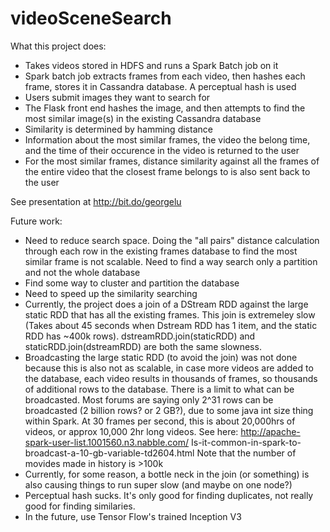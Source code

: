 # videoSceneSearch

What this project does:
* Takes videos stored in HDFS and runs a Spark Batch job on it
 * Spark batch job extracts frames from each video, then hashes each frame, stores it in Cassandra database. A perceptual hash is used
* Users submit images they want to search for
 * The Flask front end hashes the image, and then attempts to find the most similar image(s) in the existing Cassandra database
 * Similarity is determined by hamming distance
 * Information about the most similar frames, the video the belong time, and the time of their occurence in the video is returned to the user
 * For the most similar frames, distance similarity against all the frames of the entire video that the closest frame belongs to is also sent back to the user

See presentation at http://bit.do/georgelu

Future work:
* Need to reduce search space. Doing the "all pairs" distance calculation through each row in the existing frames database to find the most similar frame is not scalable. Need to find a way search only a partition and not the whole database
 * Find some way to cluster and partition the database
* Need to speed up the similarity searching
 * Currently, the project does a join of a DStream RDD against the large static RDD that has all the existing frames. This join is extremeley slow (Takes about 45 seconds when Dstream RDD has 1 item, and the static RDD has ~400k rows). dstreamRDD.join(staticRDD) and staticRDD.join(dstreamRDD) are both the same slowness.
  * Broadcasting the large static RDD (to avoid the join) was not done because this is also not as scalable, in case more videos are added to the database, each video results in thousands of frames, so thousands of additional rows to the database. There is a limit to what can be broadcasted. Most forums are saying only 2^31 rows can be broadcasted (2 billion rows? or 2 GB?), due to some java int size thing within Spark. At 30 frames per second, this is about 20,000hrs of videos, or approx 10,000 2hr long videos. See here: http://apache-spark-user-list.1001560.n3.nabble.com/ Is-it-common-in-spark-to-broadcast-a-10-gb-variable-td2604.html  Note that the number of movides made in history is >100k
 * Currently, for some reason, a bottle neck in the join (or something) is also causing things to run super slow (and maybe on one node?)
* Perceptual hash sucks. It's only good for finding duplicates, not really good for finding similaries. 
 * In the future, use Tensor Flow's trained Inception V3